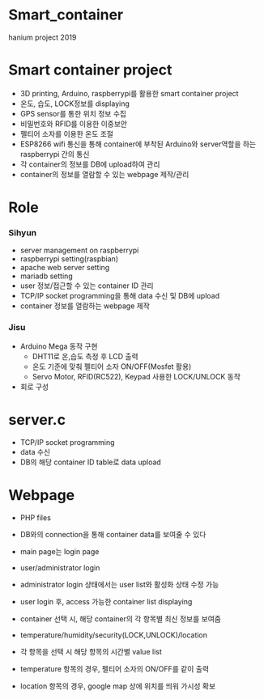 # Smart_container
hanium project 2019


# Smart container project
* 3D printing, Arduino, raspberrypi를 활용한 smart container project
* 온도, 습도, LOCK정보를 displaying
* GPS sensor를 통한 위치 정보 수집
* 비밀번호와 RFID를 이용한 이중보안
* 펠티어 소자를 이용한 온도 조절
* ESP8266 wifi 통신을 통해 container에 부착된 Arduino와 server역할을 하는 raspberrypi 간의 통신
* 각 container의 정보를 DB에 upload하여 관리
* container의 정보를 열람할 수 있는 webpage 제작/관리

# Role

### Sihyun

* server management on raspberrypi
* raspberrypi setting(raspbian)
* apache web server setting
* mariadb setting
* user 정보/접근할 수 있는 container ID 관리
* TCP/IP socket programming을 통해 data 수신 및 DB에 upload
* container 정보를 열람하는 webpage 제작



### Jisu

- Arduino Mega 동작 구현
  - DHT11로 온,습도 측정 후 LCD 출력
  - 온도 기준에 맞춰 펠티어 소자 ON/OFF(Mosfet 활용)
  - Servo Motor, RFID(RC522), Keypad 사용한 LOCK/UNLOCK 동작
- 회로 구성


# server.c
* TCP/IP socket programming
* data 수신
* DB의 해당 container ID table로 data upload


# Webpage
* PHP files
* DB와의 connection을 통해 container data를 보여줄 수 있다

* main page는 login page
* user/administrator login
* administrator login 상태에서는 user list와 활성화 상태 수정 가능
* user login 후, access 가능한 container list displaying
* container 선택 시, 해당 container의 각 항목별 최신 정보를 보여줌
* temperature/humidity/security(LOCK,UNLOCK)/location
* 각 항목을 선택 시 해당 항목의 시간별 value list
* temperature 항목의 경우, 펠티어 소자의 ON/OFF를 같이 출력
* location 항목의 경우, google map 상에 위치를 띄워 가시성 확보
